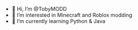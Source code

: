 - 👋 Hi, I’m @TobyMODD
- 👀 I’m interested in Minecraft and Roblox modding
- 🌱 I’m currently learning Python & Java
